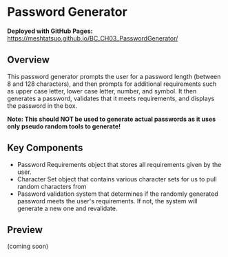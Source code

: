 # Password Generator

<b> Deployed with GitHub Pages: </b> https://meshtatsuo.github.io/BC_CH03_PasswordGenerator/

## Overview

This password generator prompts the user for a password length (between 8 and 128 characters), and then prompts for additional requirements such as upper case letter, lower case letter, number, and symbol. It then generates a password, validates that it meets requirements, and displays the password in the box.

<b>Note: This should NOT be used to generate actual passwords as it uses only pseudo random tools to generate!</b>

## Key Components

<ul>
<li> Password Requirements object that stores all requirements given by the user.</li>

<li> Character Set object that contains various character sets for us to pull random characters from</li>

<li>Password validation system that determines if the randomly generated password meets the user's requirements. If not, the system will generate a new one and revalidate.</li>
</ul>

## Preview

(coming soon)

